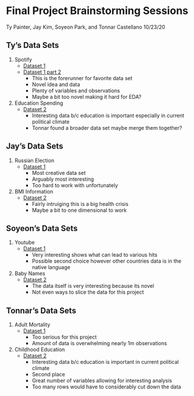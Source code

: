 Final Project Brainstorming Sessions
================
Ty Painter, Jay Kim, Soyeon Park, and Tonnar Castellano
10/23/20

## Ty’s Data Sets

1.  Spotify
      - [Dataset 1](https://www.kaggle.com/nadintamer/top-spotify-tracks-of-2018)
      - [Dataset 1
        part 2](https://www.kaggle.com/yamaerenay/spotify-dataset-19212020-160k-tracks?select=data_by_artist.csv)
          - This is the forerunner for favorite data set
          - Novel idea and data
          - Plenty of variables and observations
          - Maybe a bit too novel making it hard for EDA?
2.  Education Spending
      - [Dataset 2](https://www.kaggle.com/noriuk/us-educational-finances)
          - Interesting data b/c education is important especially in
            current political climate
          - Tonnar found a broader data set maybe merge them together?

## Jay’s Data Sets

1.  Russian Election
      - [Dataset 1](https://figshare.com/articles/kobakEtAl_AOAS2016_suppData_zip/3126883)
          - Most creative data set
          - Arguably most interesting
          - Too hard to work with unfortunately
2.  BMI Information
      - [Dataset 2](http://www.ncdrisc.org/data-downloads-adiposity.html)
          - Fairly intruiging this is a big health crisis
          - Maybe a bit to one dimensional to work

## Soyeon’s Data Sets

1.  Youtube
      - [Dataset 1](https://www.kaggle.com/datasnaek/youtube-new?select=USvideos.csv)
          - Very interesting shows what can lead to various hits
          - Possible second choice however other countries data is in
            the native language
2.  Baby Names
      - [Dataset 2](https://www.kaggle.com/new-york-city/nyc-most-popular-baby-names?select=most-popular-baby-names-by-sex-and-mothers-ethnic-group-new-york-city.csv)
          - The data itself is very interesting because its novel
          - Not even ways to slice the data for this project

## Tonnar’s Data Sets

1.  Adult Mortality
      - [Dataset 1](http://ghdx.healthdata.org/record/ihme-data/population-health-metrics-research-consortium-gold-standard-verbal-autopsy-data-2005-2011)
          - Too serious for this project
          - Amount of data is overwhelming nearly 1m observations
2.  Childhood Education
      - [Dataset 2](http://data.diversitydatakids.org/dataset/coi20-child-opportunity-index-2-0-database/resource/44ee1ea6-a3df-4af3-93b7-c4695d5ab6a6)
          - Interesting data b/c education is important in current
            political climate
          - Second place
          - Great number of variables allowing for interesting analysis
          - Too many rows would have to considerably cut down the data
